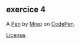 exercice 4
----------


A [Pen](https://codepen.io/Yarata/pen/MWydjVN) by [Mrep](https://codepen.io/Yarata) on [CodePen](https://codepen.io).

[License](https://codepen.io/Yarata/pen/MWydjVN/license).
